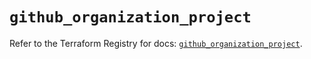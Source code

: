 # `github_organization_project`

Refer to the Terraform Registry for docs: [`github_organization_project`](https://registry.terraform.io/providers/integrations/github/6.2.1/docs/resources/organization_project).

